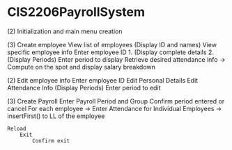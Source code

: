 # CIS2206PayrollSystem
  
    
  (2)   Initialization and main menu creation
        
  (3)   Create employee
        View list of employees
            (Display ID and names)
        View specific employee info
            Enter employee ID
                1. (Display complete details
                2. (Display Periods)
                    Enter period to display
                        Retrieve desired attendance info -> Compute on the spot and display salary breakdown

  (2)   Edit employee info
            Enter employee ID
            Edit Personal Details
            Edit Attendance Info
                (Display Periods) Enter period to edit
                
  (3)    Create Payroll
            Enter Payroll Period and Group
                Confirm period entered or cancel
                For each employee -> Enter Attendance for Individual Employees -> insertFirst() to LL of the employee
     
     
    Reload 
        Exit
            Confirm exit
            
           
